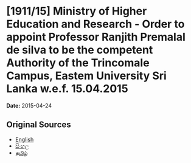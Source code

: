 # [1911/15] Ministry of Higher Education and Research - Order to appoint Professor Ranjith Premalal de silva to be the competent Authority of the Trincomale Campus, Eastem University Sri Lanka w.e.f. 15.04.2015

**Date:** 2015-04-24

## Original Sources

- [English](https://documents.gov.lk/view/extra-gazettes/2015/4/1911-15_E.pdf)
- [සිංහල](https://documents.gov.lk/view/extra-gazettes/2015/4/1911-15_S.pdf)
- [தமிழ்](https://documents.gov.lk/view/extra-gazettes/2015/4/1911-15_T.pdf)
